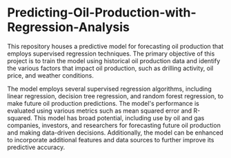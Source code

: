 # Predicting-Oil-Production-with-Regression-Analysis

This repository houses a predictive model for forecasting oil production that employs supervised regression techniques. The primary objective of this project is to train the model using historical oil production data and identify the various factors that impact oil production, such as drilling activity, oil price, and weather conditions.

The model employs several supervised regression algorithms, including linear regression, decision tree regression, and random forest regression, to make future oil production predictions. The model's performance is evaluated using various metrics such as mean squared error and R-squared.
This model has broad potential, including use by oil and gas companies, investors, and researchers for forecasting future oil production and making data-driven decisions. Additionally, the model can be enhanced to incorporate additional features and data sources to further improve its predictive accuracy.
